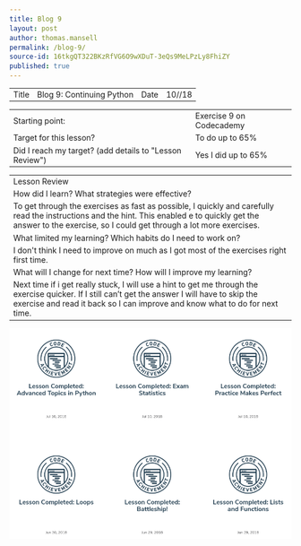 ```yaml
---
title: Blog 9
layout: post
author: thomas.mansell
permalink: /blog-9/
source-id: 16tkgQT322BKzRfVG6O9wXDuT-3eQs9MeLPzLy8FhiZY
published: true
---
```

<table>
  <tr>
    <td>Title</td>
    <td>Blog 9: Continuing Python
</td>
    <td>Date</td>
    <td>10//18</td>
  </tr>
</table>


<table>
  <tr>
    <td>Starting point:</td>
    <td>Exercise 9 on Codecademy</td>
  </tr>
  <tr>
    <td>Target for this lesson?</td>
    <td>To do up to 65%</td>
  </tr>
  <tr>
    <td>Did I reach my target? 
(add details to "Lesson Review")</td>
    <td>Yes I did up to 65%</td>
  </tr>
</table>


<table>
  <tr>
    <td>Lesson Review</td>
  </tr>
  <tr>
    <td>How did I learn? What strategies were effective? </td>
  </tr>
  <tr>
    <td>To get through the exercises as fast as possible, I quickly and carefully read the instructions and the hint. This enabled  e to quickly get the answer to the exercise, so I could get through a lot more exercises.</td>
  </tr>
  <tr>
    <td>What limited my learning? Which habits do I need to work on? </td>
  </tr>
  <tr>
    <td>I don't think I need to improve on much as I got most of the exercises right first time.</td>
  </tr>
  <tr>
    <td>What will I change for next time? How will I improve my learning?</td>
  </tr>
  <tr>
    <td>Next time if i get really stuck, I will use a hint to get me through the exercise quicker. If I still can’t get the answer I will have to skip the exercise and read it back so I can improve and know what to do for next time.</td>
  </tr>
</table>

<img src = "/images/Screenshot 2018-07-13 at 13.48.33.png">

